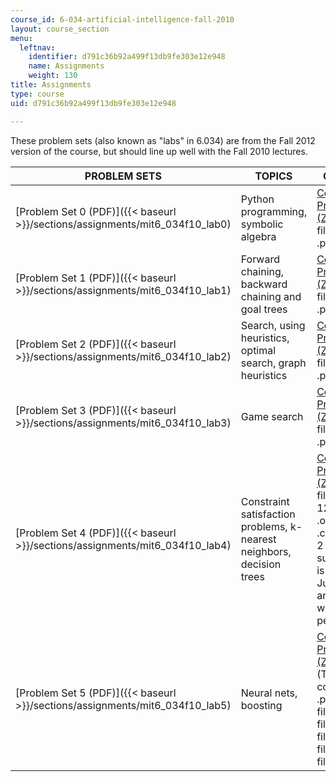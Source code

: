 ```yaml
---
course_id: 6-034-artificial-intelligence-fall-2010
layout: course_section
menu:
  leftnav:
    identifier: d791c36b92a499f13db9fe303e12e948
    name: Assignments
    weight: 130
title: Assignments
type: course
uid: d791c36b92a499f13db9fe303e12e948

---
```


These problem sets (also known as "labs" in 6.034) are from the Fall 2012 version of the course, but should line up well with the Fall 2010 lectures.

| PROBLEM SETS | TOPICS | CODE FILES |
| --- | --- | --- |
| [Problem Set 0 (PDF)]({{< baseurl >}}/sections/assignments/mit6_034f10_lab0) | Python programming, symbolic algebra | [Code for Problem Set 0 (ZIP)](/coursemedia/6-034-artificial-intelligence-fall-2010/f84a2d9dbab33f23b7e43cc3520f2587_lab0.zip) (This ZIP file contains: 5 .py files.) |
| [Problem Set 1 (PDF)]({{< baseurl >}}/sections/assignments/mit6_034f10_lab1) | Forward chaining, backward chaining and goal trees | [Code for Problem Set 1 (ZIP)](/coursemedia/6-034-artificial-intelligence-fall-2010/5e6e97af9b0749525284b9990a3f4c12_lab1.zip) (This ZIP file contains: 7 .py files.) |
| [Problem Set 2 (PDF)]({{< baseurl >}}/sections/assignments/mit6_034f10_lab2) | Search, using heuristics, optimal search, graph heuristics | [Code for Problem Set 2 (ZIP)](/coursemedia/6-034-artificial-intelligence-fall-2010/686872a938b319c16840fc9e4ee2c408_lab2.zip) (This ZIP file contains: 5 .py files.) |
| [Problem Set 3 (PDF)]({{< baseurl >}}/sections/assignments/mit6_034f10_lab3) | Game search | [Code for Problem Set 3 (ZIP)](/coursemedia/6-034-artificial-intelligence-fall-2010/d39131aa35cf1d9a4c908dec96e993e8_lab3.zip) (This ZIP file contains: 7 .py files.) |
| [Problem Set 4 (PDF)]({{< baseurl >}}/sections/assignments/mit6_034f10_lab4) | Constraint satisfaction problems, k-nearest neighbors, decision trees | [Code for Problem Set 4 (ZIP)](/coursemedia/6-034-artificial-intelligence-fall-2010/d296d01147463ca38b059f6a0e775f41_lab4.zip) (This ZIP file contains: 12 .py files, 6 .ord files, 4 .csv files and 2 .dat files. sudoku\_csp.py is courtesy of Justin Cullen, and is used with permission.) |
| [Problem Set 5 (PDF)]({{< baseurl >}}/sections/assignments/mit6_034f10_lab5) | Neural nets, boosting | [Code for Problem Set 5 (ZIP - 1.2MB)](/coursemedia/6-034-artificial-intelligence-fall-2010/83e6a28f35d64ccbe301fdd938d82c5e_lab5.zip) (This ZIP file contains: 12 .py files, 2 .dat files, 5 .csv files, 6 .ord files, 1 .out file, and 9 .tab files.)